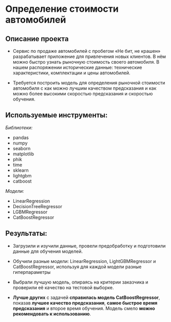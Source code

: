 # Определение стоимости автомобилей

## Описание проекта 

- Сервис по продаже автомобилей с пробегом «Не бит, не крашен» разрабатывает приложение для привлечения новых клиентов. В нём можно быстро узнать рыночную стоимость своего автомобиля. В нашем распоряжении исторические данные: технические характеристики, комплектации и цены автомобилей. 

- Требуется построить модель для определения рыночной стоимости автомобиля с как можно лучшим качеством предсказания и как можно более высокими скоростью предсказания и скоростью обучения. 

## Используемые инструменты:
 
*Библиотеки:*

- pandas
- numpy
- seaborn
- matplotlib
- phik
- time
- sklearn
- lightgbm
- catboost

*Модели:*

- LinearRegression
- DecisionTreeRegressor
- LGBMRegressor
- CatBoostRegressor

## Результаты: 

- Загрузили и изучили данные, провели предобработку и подготовили данные для обучения моделей.
- Обучили разные модели: LinearRegression, LightGBMRegressor и CatBoostRegressor, используя для каждой модели разные гиперпараметры
- Выбрали лучшую модель, опираясь на критерии заказчика и проверили её качество на тестовой выборке.

- **Лучше других** с задачей **справилась модель CatBoostRegressor**, показав **лучшее качество предсказания**, **самое быстрое время предсказания** и второе время обучения. Модель смело **можно рекомендовать к использованию**. 
